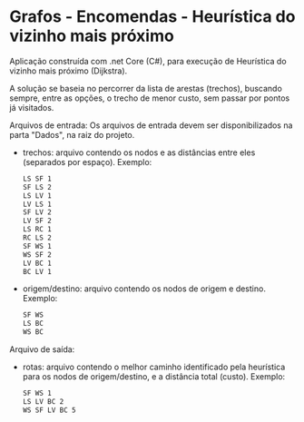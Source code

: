 # Grafos - Encomendas - Heurística do vizinho mais próximo

Aplicação construída com .net Core (C#), para execução de Heurística do vizinho mais próximo (Dijkstra).

A solução se baseia no percorrer da lista de arestas (trechos), buscando sempre, entre as opções, o trecho de menor custo, sem passar por pontos já visitados.

Arquivos de entrada:
Os arquivos de entrada devem ser disponibilizados na parta "Dados", na raiz do projeto. 

* trechos: arquivo contendo os nodos e as distâncias entre eles (separados por espaço). Exemplo:
  ```sh
  LS SF 1
  SF LS 2
  LS LV 1
  LV LS 1
  SF LV 2
  LV SF 2
  LS RC 1
  RC LS 2
  SF WS 1
  WS SF 2
  LV BC 1
  BC LV 1
  ```
* origem/destino: arquivo contendo os nodos de origem e destino. Exemplo:
  ```sh
  SF WS
  LS BC
  WS BC
  ```
Arquivo de saída:
* rotas: arquivo contendo o melhor caminho identificado pela heurística para os nodos de origem/destino, e a distância total (custo). Exemplo:
  ```sh
  SF WS 1
  LS LV BC 2
  WS SF LV BC 5
  ```
